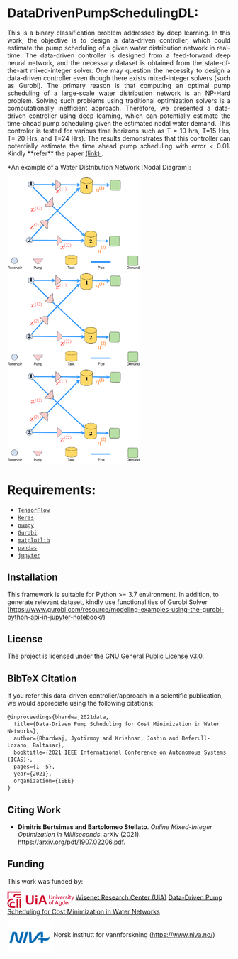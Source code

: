# DataDrivenPumpSchedulingDL:
<p align=justify>
This is a binary classification problem addressed by deep learning. In this work, the objective is to design a data-driven controller, which could estimate the pump scheduling of a given water distribution network in real-time. The data-driven controller is designed from a feed-forward deep neural network,  and the necessary dataset is obtained from the state-of-the-art mixed-integer solver. One may question the necessity to design a data-driven controller even though there exists mixed-integer solvers (such as Gurobi). The primary reason is that computing an optimal pump scheduling of a large-scale water distribution network is an NP-Hard problem. Solving such problems using traditional optimization solvers is a computationally inefficient approach. Therefore, we presented a data-driven controller using deep learning, which can potentially estimate the time-ahead pump scheduling given the estimated nodal water demand. This controler is tested for various time horizons such as T = 10 hrs, T=15 Hrs, T= 20 Hrs, and T=24 Hrs). The results demonstrates that this controller can potentially estimate the time ahead pump scheduling with error < 0.01. Kindly **refer** the paper <a href="https://ieeexplore.ieee.org/abstract/document/9551168">(link) </a> .      

*An example of a Water Distribution Network [Nodal Diagram]:
<p float="left">
  <img src="docs/images/wdn_1.png" width="300" />
  <img src="docs/images/wdn_1.png" width="300" /> 
  <img src="docs/images/wdn_1.png" width="300" />
</p>

# Requirements:
- [`TensorFlow`](https://www.tensorflow.org/)
- [`Keras`](https://keras.io/)
- [`numpy`](https://numpy.org/devdocs/)
- [`Gurobi`](https://www.gurobi.com/)
- [`matplotlib`](https://matplotlib.org/)
- [`pandas`](https://pandas.pydata.org/)
- [`jupyter`](https://jupyter.org/)

## Installation
This framework is suitable for Python >= 3.7 environment. In addition, to generate relevant dataset, kindly use functionalities of Gurobi Solver (https://www.gurobi.com/resource/modeling-examples-using-the-gurobi-python-api-in-jupyter-notebook/)


## License
The project is licensed under the [GNU General Public License v3.0](https://www.gnu.org/licenses/gpl-3.0.en.html).


## BibTeX Citation

If you refer this data-driven controller/approach in a scientific publication, we would appreciate using the following citations:

```
@inproceedings{bhardwaj2021data,
  title={Data-Driven Pump Scheduling for Cost Minimization in Water Networks},
  author={Bhardwaj, Jyotirmoy and Krishnan, Joshin and Beferull-Lozano, Baltasar},
  booktitle={2021 IEEE International Conference on Autonomous Systems (ICAS)},
  pages={1--5},
  year={2021},
  organization={IEEE}
}
```


## Citing Work

* **Dimitris Bertsimas and Bartolomeo Stellato**. *Online Mixed-Integer Optimization in Milliseconds*. arXiv (2021). https://arxiv.org/pdf/1907.02206.pdf.


## Funding
This work was funded by:

<img align="middle" src="docs/images/uia-horizontal-with-name-Positive.jpg" width="150"> [Wisenet Research Center (UiA)](https://wisenet.uia.no/) 
[Data-Driven Pump Scheduling for Cost Minimization in Water Networks](https://ieeexplore.ieee.org/abstract/document/9551168)

<img align="middle" src="docs/images/_02_NIVA_transparent_stor (2).png" width="100"> Norsk institutt for vannforskning (https://www.niva.no/) 


